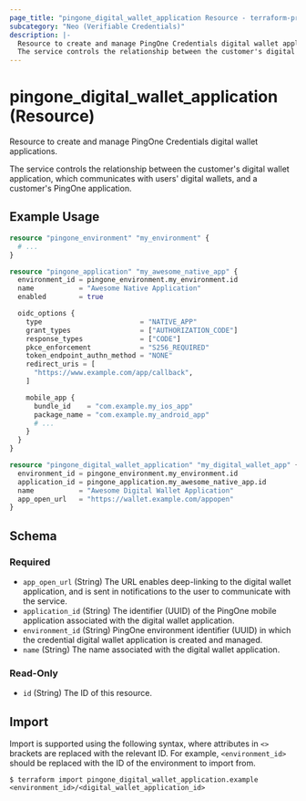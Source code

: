 ```yaml
---
page_title: "pingone_digital_wallet_application Resource - terraform-provider-pingone"
subcategory: "Neo (Verifiable Credentials)"
description: |-
  Resource to create and manage PingOne Credentials digital wallet applications.
  The service controls the relationship between the customer's digital wallet application, which communicates with users' digital wallets, and a customer's PingOne application.
---
```


# pingone_digital_wallet_application (Resource)

Resource to create and manage PingOne Credentials digital wallet applications.

The service controls the relationship between the customer's digital wallet application, which communicates with users' digital wallets, and a customer's PingOne application.

## Example Usage

```terraform
resource "pingone_environment" "my_environment" {
  # ...
}

resource "pingone_application" "my_awesome_native_app" {
  environment_id = pingone_environment.my_environment.id
  name           = "Awesome Native Application"
  enabled        = true

  oidc_options {
    type                        = "NATIVE_APP"
    grant_types                 = ["AUTHORIZATION_CODE"]
    response_types              = ["CODE"]
    pkce_enforcement            = "S256_REQUIRED"
    token_endpoint_authn_method = "NONE"
    redirect_uris = [
      "https://www.example.com/app/callback",
    ]

    mobile_app {
      bundle_id    = "com.example.my_ios_app"
      package_name = "com.example.my_android_app"
      # ...
    }
  }
}

resource "pingone_digital_wallet_application" "my_digital_wallet_app" {
  environment_id = pingone_environment.my_environment.id
  application_id = pingone_application.my_awesome_native_app.id
  name           = "Awesome Digital Wallet Application"
  app_open_url   = "https://wallet.example.com/appopen"
}
```

<!-- schema generated by tfplugindocs -->
## Schema

### Required

- `app_open_url` (String) The URL enables deep-linking to the digital wallet application, and is sent in notifications to the user to communicate with the service.
- `application_id` (String) The identifier (UUID) of the PingOne mobile application associated with the digital wallet application.
- `environment_id` (String) PingOne environment identifier (UUID) in which the credential digital wallet application is created and managed.
- `name` (String) The name associated with the digital wallet application.

### Read-Only

- `id` (String) The ID of this resource.

## Import

Import is supported using the following syntax, where attributes in `<>` brackets are replaced with the relevant ID.  For example, `<environment_id>` should be replaced with the ID of the environment to import from.

```shell
$ terraform import pingone_digital_wallet_application.example <environment_id>/<digital_wallet_application_id>
```
